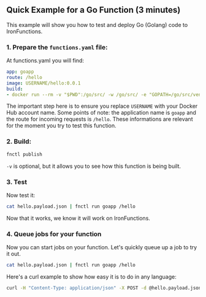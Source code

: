 ## Quick Example for a Go Function (3 minutes)

This example will show you how to test and deploy Go (Golang) code to IronFunctions.

### 1. Prepare the `functions.yaml` file:

At functions.yaml you will find:
```yml
app: goapp
route: /hello
image: USERNAME/hello:0.0.1
build:
- docker run --rm -v "$PWD":/go/src/ -w /go/src/ -e "GOPATH=/go/src/vendor:/go" iron/go:dev go build -o hello
```

The important step here is to ensure you replace `USERNAME` with your Docker Hub account name. Some points of note:
the application name is `goapp` and the route for incoming requests is `/hello`. These informations are relevant for
the moment you try to test this function.

### 2. Build:

```sh
fnctl publish
```

`-v` is optional, but it allows you to see how this function is being built.

### 3. Test

Now test it:

```sh
cat hello.payload.json | fnctl run goapp /hello
```

Now that it works, we know it will work on IronFunctions.

### 4. Queue jobs for your function

Now you can start jobs on your function. Let's quickly queue up a job to try it out.

```sh
cat hello.payload.json | fnctl run goapp /hello
```

Here's a curl example to show how easy it is to do in any language:

```sh
curl -H "Content-Type: application/json" -X POST -d @hello.payload.json http://localhost:8080/r/myapp/hello
```
